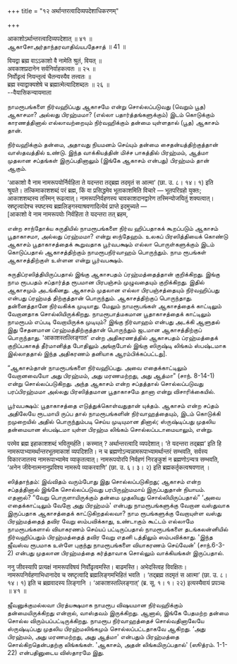 +++
title = "१२ अर्थान्तरत्वादिव्यपदेशाधिकरणम्"

+++

आकाशोऽर्थान्तरत्वादिव्यपदेशात् ॥ ४१ ॥  
ஆகாசோஅர்தாந்தரவாதிவ்யபதேசாத் ॥ 41 ॥

वियद्वा ब्रह्म वाऽऽकाशो वै नामेति श्रुतं, वियत् ॥  
अवकाशप्रदानेन सर्वनिर्वाहकत्वतः ॥ २५ ॥  
निर्वोढृत्वं नियन्तृत्वं चैतन्यस्यैव तत्त्वतः ॥  
ब्रह्म स्याद्वाक्यशेषे च ब्रह्मात्मेत्यादिशब्दतः ॥ २६ ॥  
--वैयासिकन्यायमाला

நாமரூபங்களை நிர்வஹிப்பது ஆகாசமே என்று சொல்லப்படுவது (வெறும் பூத) ஆகாசமா?
அல்லது பிரஹ்மமா? (எல்லா பதார்த்தங்களுக்கும்) இடம் கொடுக்கும்
காரணத்தினால் எல்லாவற்றையும் நிர்வஹிக்கும் தன்மை யுள்ளதால் (பூத) ஆகாசம்
தான்.

நிர்வஹிக்கும் தன்மை, அதாவது நியமனம் செய்யும் தன்மை சைதன்யத்திற்குத்தான்
வாஸ்தவத்தில் உண்டு. இந்த வாக்கியத்தின் மிச்ச பாகத்தில் பிரஹ்மம், ஆத்மா
முதலான சப்தங்கள் இருப்பதினாலும் (இங்கே ஆகாசம் என்பது) பிரஹ்மம் தான்
ஆகும்.

‘आकाशो वै नाम नामरूपयोर्निर्वहिता ते यदन्तरा तद्ब्रह्म तदमृतं स आत्मा’
(छा. उ. ८। १४। १) इति श्रूयते। तत्किमाकाशशब्दं परं ब्रह्म, किं वा
प्रसिद्धमेव भूताकाशमिति विचारे — भूतपरिग्रहो युक्तः; आकाशशब्दस्य तस्मिन्
रूढत्वात्। नामरूपनिर्वहणस्य चावकाशदानद्वारेण तस्मिन्योजयितुं
शक्यत्वात्। स्रष्टृत्वादेश्च स्पष्टस्य ब्रह्मलिङ्गस्याश्रवणादित्येवं
प्राप्ते इदमुच्यते —  
\[आकाशो वे नाम नामरूपयोः निर्वहिता ते यदन्तरा तत् ब्रहम,

என்ற சாந்தோக்ய சுருதியில் நாமரூபங்களை நிர்வ ஹிப்பதாகக் கூறப்படும் ஆகாசம்
பூதாகாசமா, அல்லது ப்ரஹ்மமா? என்று ஸந்தேஹம். உலகப் பிரஸித்தியைக் கொண்டு
ஆகாசம் பூதாகாசத்தைக் கூறுவதாக பூர்வபக்ஷம் எல்லா பொருள்களுக்கும் இடம்
கொடுப்பதால் ஆகாசத்திற்கும் நாமரூபநிர்வாஹம் பொருந்தும். நாம ரூபங்கள்
ஆகாசத்திற்குள் உள்ளன என்று பூர்வபக்ஷம்.

சுருதிப்ரஸித்தியிருப்பதால் இங்கு ஆகாசபதம் ப்ரஹ்மத்தைத்தான் குறிக்கிறது.
இங்கு நாம ரூபபதம் சப்தார்த்த ரூபமான பிரபஞ்சம் முழுவதையும் குறிக்கிறது.
இதில் ஆகாசமும் அடங்கினது. ஆகாசம் முதலான எல்லா பிரபஞ்சத்தையும்
நிர்வஹிப்பது என்பது ப்ரஹ்மத் திற்குத்தான் பொருந்தும். ஆகாசத்திற்குப்
பொருந்தாது. தன்னைத்தானே நிர்வகிக்க முடியாது. மேலும் நாமரூபங்கள்
ஆகாசத்தைக் காட்டிலும் வேறானதாக சொல்லியிருக்கிறது. நாமரூபாத்மகமான
பூதாகாசத்தைக் காட்டிலும் நாமரூபம் எப்படி வேறாயிருக்க முடியும்? இங்கு
நிர்வாஹம் என்பது அடக்கி ஆளுதல் இது சேதனமான ப்ரஹ்மத்திற்குத்தான்
பொருந்தும் ஜடமான ஆகாசத்திற்குப் பொருந்தாது. 'आकाशस्तल्लिङ्गात' என்ற
அதிகரணத்தில் ஆகாசபதம் ப்ரஹ்மத்தைக் குறிப்பகாகத் தீர்மானித்த போதிலும்
அங்குபோல் இங்கு ஸிருஷ்டி லிங்கம் ஸ்பஷ்டமாக இல்லாததால் இந்த அதிகரணம்
தனியாக ஆரம்பிக்கப்பட்டது\].

“ஆகாசம்தான் நாமரூபங்களை நிர்வஹிப்பது. அவை எதைக்காட்டிலும் வேறானவையோ அது
பிரஹ்மம், அது மரணமற்றது, அது ஆத்மா" (சாந். 8-14-1) என்று
சொல்லப்படுகிறது. அந்த ஆகாசம் என்ற சப்தத்தால் சொல்லப்படுவது பரப்பிரஹ்மமா
அல்லது பிரஸித்தமான பூதாகாசமே தானா என்று விசாரிக்கையில்.

பூர்வபக்ஷம்: பூதாகாசத்தை எடுத்துக்கொள்வதுதான் யுக்தம். ஆகாசம் என்ற
சப்தம் அதிலேயே ரூடமாயி ருப்ப தால் நாமரூபங்களின் நிர்வாஹத்தையும், இடம்
கொடுக்கி றமுறையில் அதில் பொருந்தும்படி செய்ய முடியுமான தினால்;
ஸ்ருஷ்டிப்பது முதலிய தன்மையான ஸ்பஷ்டமா யுள்ள பிரஹ்ம லிங்கம்
சொல்லப்படாமையாலும், என்று.

परमेव ब्रह्म इहाकाशशब्दं भवितुमर्हति। कस्मात् ? अर्थान्तरत्वादि
व्यपदेशात्। ‘ते यदन्तरा तद्ब्रह्म’ इति हि नामरूपाभ्यामर्थान्तरभूतमाकाशं
व्यपदिशति। न च ब्रह्मणोऽन्यन्नामरूपाभ्यामर्थान्तरं सम्भवति, सर्वस्य
विकारजातस्य नामरूपाभ्यामेव व्याकृतत्वात्। नामरूपयोरपि निर्वहणं
निरङ्कुशं न ब्रह्मणोऽन्यत्र सम्भवति, ‘अनेन जीवेनात्मनानुप्रविश्य नामरूपे
व्याकरवाणि’ (छा. उ. ६। ३। २) इति ब्रह्मकर्तृकत्वश्रवणात् ।

ஸித்தாந்தம்: இவ்விதம் வரும்போது இது சொல்லப்படுகிறது; ஆகாசம் என்ற
சப்தத்தினால் இங்கே சொல்லப்படுவது பரபிருஹ்மமாய் இருப்பதுதான் நியாயம்.
எதனால்? “வேறு பொருளாயிருக்கும் தன்மை முதலியது சொல்லியிருப்பதால்” ‘அவை
எதைக்காட்டிலும் வேறோ அது பிரஹ்மம்' என்பது நாமரூபங்களுக்கு வேறான வஸ்துவாக
இருப்பதாக ஆகாசத்தைக் காட்டுகிறதல்லவா? நாம ரூபங்களுக்கு வேறாயுள்ள வஸ்து
பிரஹ்மத்தைத் தவிர வேறு ஸம்பவிக்காது, உண்டாகும் கூட்டம் எல்லாமே
நாமரூபங்களால் வியாகரணம் செய்யப் பட்டிருப்பதால் நாமரூபங்களை
தடங்கலன்னியில் நிர்வஹிப்பதும் பிரஹ்மத்தைத் தவிர வேறு எதனி டத்திலும்
ஸம்பவிக்காது. 'இந்த ஜீவஸ்வ ரூபமாக உள்ளே புகுந்து நாமரூபங்களை வியாகரணம்
செய்வேன்' (சாந்.6-3-2) என்பது முதலான பிரஹ்மத்தை கர்த்தாவாக சொல்லும்
வாக்கியங்கள் இருப்பதால்.

ननु जीवस्यापि प्रत्यक्षं नामरूपविषयं निर्वोढृत्वमस्ति। बाढमस्ति।
अभेदस्त्विह विवक्षितः। नामरूपनिर्वहणाभिधानादेव च स्रष्टृत्वादि
ब्रह्मलिङ्गमभिहितं भवति । ‘तद्ब्रह्म तदमृतं स आत्मा’ (छा. उ. ८। १४। १)
इति च ब्रह्मवादस्य लिङ्गानि । ‘आकाशस्तल्लिङ्गात्’ (ब्र. सू. १। १। २२)
इत्यस्यैवायं प्रपञ्चः ॥ ४१ ॥

ஜீவனுக்குமல்லவா பிரத்யக்ஷமாக நாமரூப விஷயமான நிர்வஹிக்கும்
தன்மையிருக்கிறது என்றால், வாஸ்தவம் இருக்கிறது. ஆனால், இங்கே பேதமற்ற
தன்மை சொல்ல விரும்பப்பட்டிருக்கிறது. நாமரூப நிர்வாஹத்தைச் சொல்வதினாலேயே
ஸ்ருஷ்டிப்பது முதலிய பிரஹ்மலிங்கமும் சொல்லப்பட்டதாகவே ஆகிறது. ‘அது
பிரஹ்மம், அது மரணமற்றது, அது ஆத்மா' என்பதும் பிரஹ்மத்தை
சொல்கிறதென்பதற்கு லிங்கங்கள். 'ஆகாசம், அதன் லிங்கமிருப்பதால்' (ஸூத்ரம்.
1-1-22) என்பதினுடைய விஸ்தாரமே இது.
